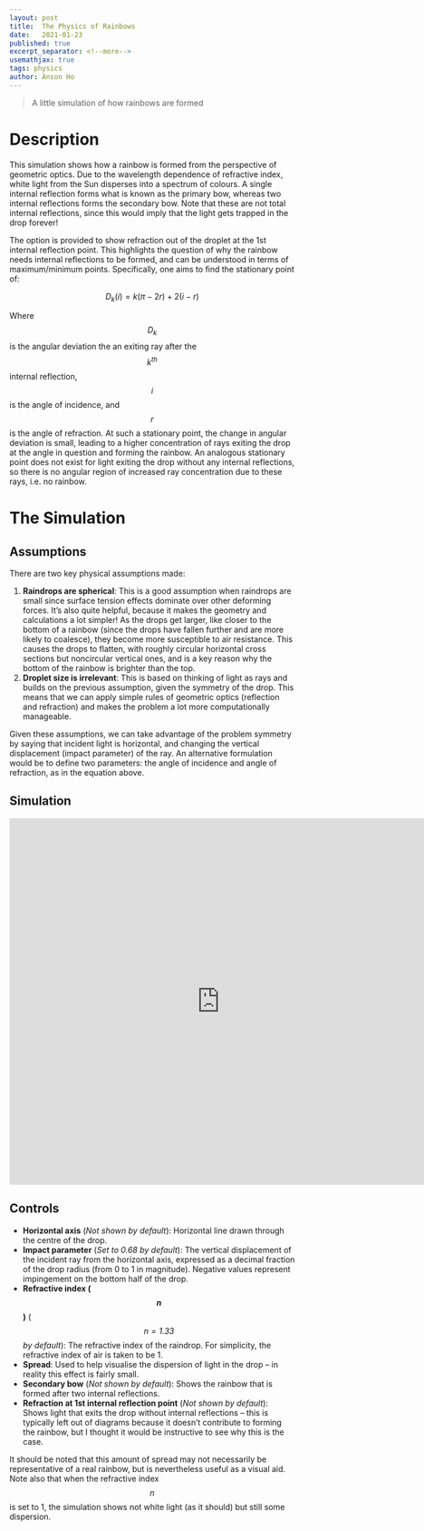 ```yaml
---
layout: post
title:  The Physics of Rainbows
date:   2021-01-23
published: true
excerpt_separator: <!--more-->
usemathjax: true
tags: physics
author: Anson Ho
---
```


> A little simulation of how rainbows are formed

<!--more-->

# Description
This simulation shows how a rainbow is formed from the perspective of geometric optics. Due to the wavelength dependence of refractive index, white light from the Sun disperses into a spectrum of colours. A single internal reflection forms what is known as the primary bow, whereas two internal reflections forms the secondary bow. Note that these are not total internal reflections, since this would imply that the light gets trapped in the drop forever!

The option is provided to show refraction out of the droplet at the 1st internal reflection point. This highlights the question of why the rainbow needs internal reflections to be formed, and can be understood in terms of maximum/minimum points. Specifically, one aims to find the stationary point of:

$$ D_k(i) = k(\pi - 2r) + 2(i - r) $$

Where $$D_k$$ is the angular deviation the an exiting ray after the $$k^{th}$$ internal reflection, $$i$$ is the angle of incidence, and $$r$$ is the angle of refraction. At such a stationary point, the change in angular deviation is small, leading to a higher concentration of rays exiting the drop at the angle in question and forming the rainbow. An analogous stationary point does not exist for light exiting the drop without any internal reflections, so there is no angular region of increased ray concentration due to these rays, i.e. no rainbow.

# The Simulation
## Assumptions
There are two key physical assumptions made:
1. **Raindrops are spherical**: This is a good assumption when raindrops are small since surface tension effects dominate over other deforming forces. It’s also quite helpful, because it makes the geometry and calculations a lot simpler! As the drops get larger, like closer to the bottom of a rainbow (since the drops have fallen further and are more likely to coalesce), they become more susceptible to air resistance. This causes the drops to flatten, with roughly circular horizontal cross sections but noncircular vertical ones, and is a key reason why the bottom of the rainbow is brighter than the top.
2. **Droplet size is irrelevant**: This is based on thinking of light as rays and builds on the previous assumption, given the symmetry of the drop. This means that we can apply simple rules of geometric optics (reflection and refraction) and makes the problem a lot more computationally manageable.

Given these assumptions, we can take advantage of the problem symmetry by saying that incident light is horizontal, and changing the vertical displacement (impact parameter) of the ray. An alternative formulation would be to define two parameters: the angle of incidence and angle of refraction, as in the equation above.

## Simulation
<iframe scrolling="no" title="Rainbows and Rays" src="https://www.geogebra.org/material/iframe/id/ywzfbqvp/width/742/height/646/border/888888/sfsb/true/smb/false/stb/false/stbh/false/ai/false/asb/false/sri/true/rc/false/ld/false/sdz/false/ctl/false" width="742px" height="646px" style="border:0px;"> </iframe>

## Controls
- **Horizontal axis** (*Not shown by default*): Horizontal line drawn through the centre of the drop.
- **Impact parameter** (*Set to 0.68 by default*): The vertical displacement of the incident ray from the horizontal axis, expressed as a decimal fraction of the drop radius (from 0 to 1 in magnitude). Negative values represent impingement on the bottom half of the drop.
- **Refractive index ($$n$$)** (*$$n = 1.33$$ by default*): The refractive index of the raindrop. For simplicity, the refractive index of air is taken to be 1.
- **Spread**: Used to help visualise the dispersion of light in the drop – in reality this effect is fairly small.
- **Secondary bow** (*Not shown by default*): Shows the rainbow that is formed after two internal reflections.
- **Refraction at 1st internal reflection point** (*Not shown by default*): Shows light that exits the drop without internal reflections – this is typically left out of diagrams because it doesn’t contribute to forming the rainbow, but I thought it would be instructive to see why this is the case.

It should be noted that this amount of spread may not necessarily be representative of a real rainbow, but is nevertheless useful as a visual aid. Note also that when the refractive index $$n$$ is set to 1, the simulation shows not white light (as it should) but still some dispersion.